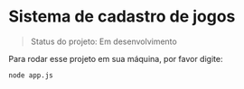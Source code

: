 # Sistema de cadastro de jogos

> Status do projeto: Em desenvolvimento

Para rodar esse projeto em sua máquina, por favor digite:
```
node app.js
```

